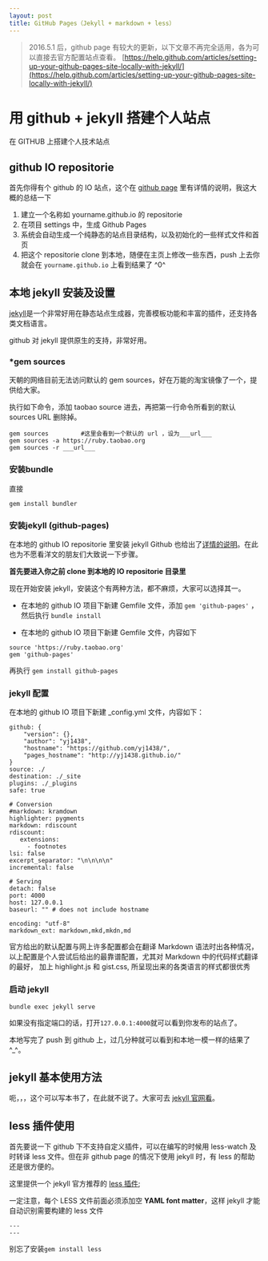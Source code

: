```yaml
---
layout: post
title: GitHub Pages（Jekyll + markdown + less）
---
```


> 2016.5.1 后，github page 有较大的更新，以下文章不再完全适用，各为可以直接去官方配置站点查看。
[https://help.github.com/articles/setting-up-your-github-pages-site-locally-with-jekyll/](https://help.github.com/articles/setting-up-your-github-pages-site-locally-with-jekyll/)


# 用 github + jekyll 搭建个人站点

> 
在 GITHUB 上搭建个人技术站点

## github IO repositorie

首先你得有个 github 的 IO 站点，这个在 [github page](https://pages.github.com/) 里有详情的说明，我这大概的总结一下

1. 建立一个名称如 yourname.github.io 的 repositorie
2. 在项目 settings 中，生成 Github Pages
3. 系统会自动生成一个纯静态的站点目录结构，以及初始化的一些样式文件和首页
4. 把这个 repositorie clone 到本地，随便在主页上修改一些东西，push 上去你就会在 `yourname.github.io` 上看到结果了 ^0^

## 本地 jekyll 安装及设置

[jekyll](http://jekyllrb.com/)是一个非常好用在静态站点生成器，完善模板功能和丰富的插件，还支持各类文档语言。

github 对 jekyll 提供原生的支持，非常好用。

### *gem sources

天朝的网络目前无法访问默认的 gem sources，好在万能的淘宝镜像了一个，提供给大家。

执行如下命令，添加 taobao source 进去，再把第一行命令所看到的默认 sources URL 删除掉。

```
gem sources         #这里会看到一个默认的 url ，设为___url___
gem sources -a https://ruby.taobao.org
gem sources -r ___url___
```

### 安装bundle

直接

~~~
gem install bundler
~~~

### 安装jekyll (github-pages)

在本地的 github IO repositorie 里安装 jekyll Github 也给出了[详情的说明](https://help.github.com/articles/using-jekyll-with-pages/)。在此也为不愿看洋文的朋友们大致说一下步骤。

**首先要进入你之前 clone 到本地的 IO repositorie 目录里**

现在开始安装 jekyll，安装这个有两种方法，都不麻烦，大家可以选择其一。

* 在本地的 github IO 项目下新建 Gemfile 文件，添加 `gem 'github-pages'` ，然后执行 `bundle install`

* 在本地的 github IO 项目下新建 Gemfile 文件，内容如下

~~~
source 'https://ruby.taobao.org'
gem 'github-pages'
~~~

再执行 `gem install github-pages`

### jekyll 配置

在本地的 github IO 项目下新建 _config.yml 文件，内容如下：

~~~
github: {
    "version": {},
    "author": "yj1438",
    "hostname": "https://github.com/yj1438/",
    "pages_hostname": "http://yj1438.github.io/"
}
source: ./
destination: ./_site
plugins: ./_plugins
safe: true

# Conversion
#markdown: kramdown
highlighter: pygments
markdown: rdiscount
rdiscount:
   extensions:
     - footnotes
lsi: false
excerpt_separator: "\n\n\n\n"
incremental: false

# Serving
detach: false
port: 4000
host: 127.0.0.1
baseurl: "" # does not include hostname

encoding: "utf-8"
markdown_ext: markdown,mkd,mkdn,md

~~~

官方给出的默认配置与网上许多配置都会在翻译 Markdown 语法时出各种情况，
以上配置是个人尝试后给出的最靠谱配置，尤其对 Markdown 中的代码样式翻译的最好，
加上 highlight.js 和 gist.css, 所呈现出来的各类语言的样式都很优秀

### 启动 jekyll

~~~
bundle exec jekyll serve
~~~

如果没有指定端口的话，打开`127.0.0.1:4000`就可以看到你发布的站点了。

本地写完了 push 到 github 上，过几分种就可以看到和本地一模一样的结果了^_^。

## jekyll 基本使用方法

呃，，，这个可以写本书了，在此就不说了。大家可去 [jekyll 官网看](http://jekyllrb.com/)。

## less 插件使用

首先要说一下 github 下不支持自定义插件，可以在编写的时候用 less-watch 及时转译 less 文件。但在非 github page 的情况下使用 jekyll 时，有 less 的帮助还是很方便的。

这里提供一个 jekyll 官方推荐的 [less 插件](https://gist.github.com/jasongraham/639920);

一定注意，每个 LESS 文件前面必须添加空 **YAML font matter**，这样 jekyll 才能自动识别需要构建的 less 文件

~~~
---
---
~~~

别忘了安装`gem install less`
